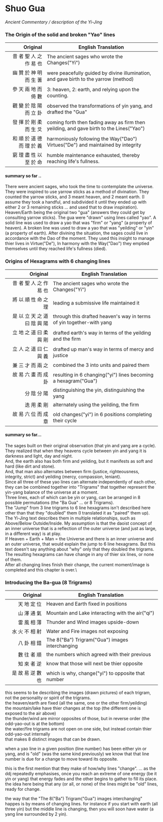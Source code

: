# Shuo Gua
*Ancient Commentary / description of the Yi-Jing*

### The Origin of the solid and broken "Yao" lines
| Original | English Translation |
| -: | -- |
| 昔 者 聖 人 之 作 易 也 | The ancient sages who wrote the Changes("Yi") |
| 幽 贊 於 神 明 而 生 蓍 | were peacefully guided by divine illumination, and gave birth to the yarrow (method) |
| 參 天 兩 地 而 倚 數 | 3: heaven, 2: earth, and relying upon the counting. |
| 觀 變 於 陰 陽 而 立 卦 | observed the transformations of yin yang, and drafted the "Gua" |
| 發 揮 於 剛 柔 而 生 爻 | coming forth then fading away as firm then yeilding, and gave birth to the Lines("Yao") |
| 和 順 於 道 德 而 理 於 義 | harmoniously following the Way("Dao") Virtues("De") and maintained by integrity |
| 窮 理 盡 性 以 至 於 命 | humble maintenance exhausted, thereby reaching life's fullness. |

#### summary so far .. 
There were ancient sages, who took the time to contemplate the universe.
They were inspired to use yarrow sticks as a method of divination.
They counted the yarrow sticks, and 3 meant heaven, and 2 meant earth.  (I assume they took a handful, and subdivided it until they ended up with either 2 or 3 remaining sticks ... and used that to draw inspiration).
Heaven/Earth being the original two "gua" (answers they could get by consulting yarrow sticks).
The gua were "drawn" using lines called "yao".
A solid line was used to draw a yao that was "firm" or "yang" (a property of heaven).
A broken line was used to draw a yao that was "yeilding" or "yin" (a property of earth).
After divining the situation, the sages could live in accordance with the Dao of the moment.
They used this insight to manage thier lives in Virtue("De"), 
In harmony with the Way("Dao") they emptied themselves until they reached life's fullness (died).



### Origins of Hexagrams with 6 changing lines
| Original | English Translation |
| -: | -- |
| 昔 者 聖 人 之 作 易 也 | The ancient sages who wrote the Changes("Yi") |
| 將 以 順 性 命 之 理 | leading a submissive life maintained it |
| 是 以 立 天 之 道 曰 陰 與 陽 | through this drafted heaven's way in terms of yin together-with yang |
| 立 地 之 道 曰 柔 與 剛 | drafted earth's way in terms of the yeilding and the firm |
| 立 人 之 道 曰 仁 與 義 | drafted up man's way in terms of mercy and justice  |
| 兼 三 才 而 兩 之 | combined the 3 into units and paired them |
| 故 易 六 畫 而 成 卦 | resulting in 6 changing("yi") lines becoming a hexagram("Gua")   |
| 分 陰 分 陽 | distinguishing the yin, distinguishing the yang |
| 迭 用 柔 剛 | alternately using the yeilding, the firm |
| 故 易 六 位 而 成 章 | old changes("yi") in 6 positions completing their cycle |


#### summary so far...
The sages built on their original observation (that yin and yang are a cycle).\
They realized that when they heavens cycle between yin and yang it is darkness and light, day and night.\
And, the earth also has both firm and yeilding, but it manifests as soft and hard (like dirt and stone).\
And, that man also alternates between firm (justice, righteousness, integrity, strict) and yeilding (mercy, compassion, leniant).\
Since all three of these yao lines can alternate independently of each other, they can be combined together into "Trigrams" that together represent the yin-yang balance of the universe at a moment.\
Three lines, each of which can be yin or yang, can be arranged in 8 possible permutations (the "Ba Gua" ... or 8 Trigrams).\
The "Jump" from 3 line trigrams to 6 line hexagrams isn't described here other than that they "doubled" them (I translated it as "paired" them up).\
The Yi-Jing text describes them in multiple relationships, such as Above/Below Outside/Inside.  My assumption is that the daoist concept of an inner universe that is a reflection of the outer universe (and just as large, in a different way) is at play.\
If Heaven + Earth + Man = the Universe and there is an inner universe and an outer universe, that would explain the jump to 6 line hexagrams.  But this text doesn't say anything about "why" only that they doubled the trigrams.\
The resulting hexagrams can have change in any of thier six lines, or none of them.\
After all changing lines finish their change, the current moment/image is completed and this chapter is over.\



### Introducing the Ba-gua (8 Trigrams)
| Original | English Translation |
| -: | -- |
| 天 地 定 位 | Heaven and Earth fixed in positions  |
| 山 澤 通 氣 | Mountain and Lake interacting with the air("qi") |
| 雷 風 相 薄 | Thunder and Wind images upside-down |
| 水 火 不 相 射 | Water and Fire images not exposing  |
| 八 卦 相 錯 | The 8("Ba") Trigram("Gua") images interchanging |
| 數 往 者 順 | the numbers which agreed with their previous |
| 知 來 者 逆 | know that those will next be thier opposite |
| 是 故 易 逆 數 也 | which is why, change("yi") to opposite that number |

this seems to be describing the images (drawn pictures) of each trigram, not the personality or spirit of the trigrams.\
the heaven/earth are fixed (all the same, one or the other firm/yeilding)\
the mountain/lake have thier changes at the top (the different one is exposed to the air above)\
the thunder/wind are mirror opposites of those, but in reverse order (the odd-yao-out is at the bottom)\
the water/fire trigrams are not open on one side, but instead contain thier odd-yao-out internally\
that makes 8 distinct images that can be drawn.

when a yao line in a given position (line number) has been either yin or yang, and is "old" (was the same kind previously)
we know that that line number is due for a change to move toward its opposite.

this is the first mention that they make of how/why lines "change". ... as the ddj repeatedly emphasises, once you reach an extreme of one energy (be it yin or yang) that energy fades and the other begins to gather to fill its place.
the idea here being that any (or all, or none) of the lines might be "old" lines, ready for change.

the way that the "The 8("Ba") Trigram("Gua") images interchanging" happes is by means of changing lines.  for instance if you start with earth (all three yin) but the middle line is changing, then you will soon have water (a yang line surrounded by 2 yin).
